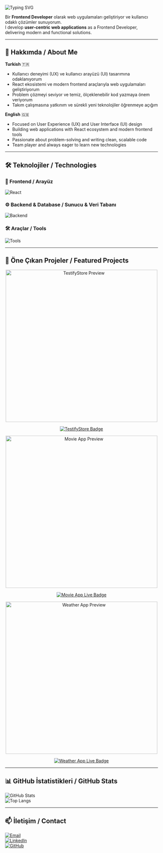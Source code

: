 ![Typing SVG](https://readme-typing-svg.demolab.com?font=Fira+Code&size=28&color=6366f1&width=700&height=70&lines=Hi+there!+I'm+Alperhan+|+Frontend+Developer)

Bir **Frontend Developer** olarak web uygulamaları geliştiriyor ve kullanıcı odaklı çözümler sunuyorum.  
I develop **user-centric web applications** as a Frontend Developer, delivering modern and functional solutions.

---

## 🌟 Hakkımda / About Me

**Turkish** 🇹🇷
- Kullanıcı deneyimi (UX) ve kullanıcı arayüzü (UI) tasarımına odaklanıyorum
- React ekosistemi ve modern frontend araçlarıyla web uygulamaları geliştiriyorum
- Problem çözmeyi seviyor ve temiz, ölçeklenebilir kod yazmaya önem veriyorum
- Takım çalışmasına yatkınım ve sürekli yeni teknolojiler öğrenmeye açığım

**English** 🇬🇧
- Focused on User Experience (UX) and User Interface (UI) design
- Building web applications with React ecosystem and modern frontend tools
- Passionate about problem-solving and writing clean, scalable code
- Team player and always eager to learn new technologies

---

## 🛠️ Teknolojiler / Technologies

### 🚀 Frontend / Arayüz
![React](https://skillicons.dev/icons?i=react,ts,js,html,css,tailwind,bootstrap,mui,vite)

### ⚙️ Backend & Database / Sunucu & Veri Tabanı
![Backend](https://skillicons.dev/icons?i=dotnet,cs,php,mysql,json)

### 🛠️ Araçlar / Tools
![Tools](https://skillicons.dev/icons?i=git,github,vscode,visualstudio,figma,postman,gsap)

---

## 📂 Öne Çıkan Projeler / Featured Projects

<p align="center">
  <a href="https://testifystore.netlify.app/">
    <img src="https://iili.io/K1oiDFe.md.png" alt="TestifyStore Preview" width="500"/>
  </a>
</p>
<p align="center">
  <a href="https://testifystore.netlify.app/">
    <img src="https://img.shields.io/badge/Visit-TestifyStore-blue?style=for-the-badge&logo=appveyor" alt="TestifyStore Badge"/>
  </a>
</p>

<p align="center">
  <a href="https://alperhan-movie-app.netlify.app/">
    <img src="https://iili.io/K1x94Qs.png" alt="Movie App Preview" width="500"/>
  </a>
</p>
<p align="center">
  <a href="https://alperhan-movie-app.netlify.app/">
    <img src="https://img.shields.io/badge/Visit-MovieApp-green?style=for-the-badge&logo=netlify" alt="Movie App Live Badge"/>
  </a>
</p>

<p align="center">
  <a href="https://alperhanbarut.github.io/SkyCast-weatherapp/home/">
    <img src="https://freeimage.host/i/KEytamF" alt="Weather App Preview" width="500"/>
  </a>
</p>

<p align="center">
  <a href="https://alperhanbarut.github.io/SkyCast-weatherapp/home/">
    <img src="https://img.shields.io/badge/Live%20Demo-Click%20Here-brightgreen" alt="Weather App Live Badge"/>
  </a>
</p>



---

## 📊 GitHub İstatistikleri / GitHub Stats

![GitHub Stats](https://github-readme-stats.vercel.app/api?username=alperhanbarut&show_icons=true&theme=radical&count_private=true&hide_title=true)  
![Top Langs](https://github-readme-stats.vercel.app/api/top-langs/?username=alperhanbarut&layout=compact&theme=radical)

---

## 📫 İletişim / Contact

[![Email](https://img.shields.io/badge/Email-alperhan.barut35@gmail.com-blue?style=for-the-badge&logo=gmail)](mailto:alperhan.barut35@gmail.com)  
[![LinkedIn](https://img.shields.io/badge/LinkedIn-@alperhanbarut-blue?style=for-the-badge&logo=linkedin)](https://www.linkedin.com/in/alperhanbarut)  
[![GitHub](https://img.shields.io/badge/GitHub-alperhanbarut-black?style=for-the-badge&logo=github)](https://github.com/alperhanbarut)

